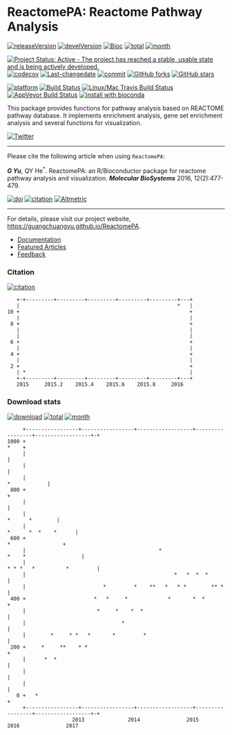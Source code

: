 ReactomePA: Reactome Pathway Analysis
=====================================

[![releaseVersion](https://img.shields.io/badge/release%20version-1.18.0-green.svg?style=flat)](https://bioconductor.org/packages/ReactomePA) [![develVersion](https://img.shields.io/badge/devel%20version-1.19.1-green.svg?style=flat)](https://github.com/GuangchuangYu/ReactomePA) [![Bioc](http://www.bioconductor.org/shields/years-in-bioc/clusterProfiler.svg)](https://www.bioconductor.org/packages/devel/bioc/html/clusterProfiler.html#since) [![total](https://img.shields.io/badge/downloads-24252/total-blue.svg?style=flat)](https://bioconductor.org/packages/stats/bioc/ReactomePA) [![month](https://img.shields.io/badge/downloads-999/month-blue.svg?style=flat)](https://bioconductor.org/packages/stats/bioc/ReactomePA)

[![Project Status: Active - The project has reached a stable, usable state and is being actively developed.](http://www.repostatus.org/badges/latest/active.svg)](http://www.repostatus.org/#active) [![codecov](https://codecov.io/gh/GuangchuangYu/ReactomePA/branch/master/graph/badge.svg)](https://codecov.io/gh/GuangchuangYu/ReactomePA/) [![Last-changedate](https://img.shields.io/badge/last%20change-2016--11--09-green.svg)](https://github.com/GuangchuangYu/ReactomePA/commits/master) [![commit](http://www.bioconductor.org/shields/commits/bioc/ReactomePA.svg)](https://www.bioconductor.org/packages/devel/bioc/html/ReactomePA.html#svn_source) [![GitHub forks](https://img.shields.io/github/forks/GuangchuangYu/ReactomePA.svg)](https://github.com/GuangchuangYu/ReactomePA/network) [![GitHub stars](https://img.shields.io/github/stars/GuangchuangYu/ReactomePA.svg)](https://github.com/GuangchuangYu/ReactomePA/stargazers)

[![platform](http://www.bioconductor.org/shields/availability/devel/ReactomePA.svg)](https://www.bioconductor.org/packages/devel/bioc/html/ReactomePA.html#archives) [![Build Status](http://www.bioconductor.org/shields/build/devel/bioc/ReactomePA.svg)](https://bioconductor.org/checkResults/devel/bioc-LATEST/ReactomePA/) [![Linux/Mac Travis Build Status](https://img.shields.io/travis/GuangchuangYu/ReactomePA/master.svg?label=Mac%20OSX%20%26%20Linux)](https://travis-ci.org/GuangchuangYu/ReactomePA) [![AppVeyor Build Status](https://img.shields.io/appveyor/ci/Guangchuangyu/ReactomePA/master.svg?label=Windows)](https://ci.appveyor.com/project/GuangchuangYu/ReactomePA) [![install with bioconda](https://img.shields.io/badge/install%20with-bioconda-green.svg?style=flat)](http://bioconda.github.io/recipes/bioconductor-reactomepa/README.html)

This package provides functions for pathway analysis based on REACTOME pathway database. It implements enrichment analysis, gene set enrichment analysis and several functions for visualization.

[![Twitter](https://img.shields.io/twitter/url/https/github.com/GuangchuangYu/ReactomePA.svg?style=social)](https://twitter.com/intent/tweet?hashtags=ReactomePA&url=http://pubs.rsc.org/en/Content/ArticleLanding/2016/MB/C5MB00663E#!divAbstract)

------------------------------------------------------------------------

Please cite the following article when using `ReactomePA`:

***G Yu***, QY He<sup>\*</sup>. ReactomePA: an R/Bioconductor package for reactome pathway analysis and visualization. ***Molecular BioSystems*** 2016, 12(2):477-479.

[![doi](https://img.shields.io/badge/doi-10.1039/c5mb00663e-green.svg?style=flat)](http://dx.doi.org/10.1039/c5mb00663e) [![citation](https://img.shields.io/badge/cited%20by-12-green.svg?style=flat)](https://scholar.google.com.hk/scholar?oi=bibs&hl=en&cites=3311691878690959578) [![Altmetric](https://img.shields.io/badge/Altmetric-15-green.svg?style=flat)](https://www.altmetric.com/details/4796667)

------------------------------------------------------------------------

For details, please visit our project website, <https://guangchuangyu.github.io/ReactomePA>.

-   [Documentation](https://guangchuangyu.github.io/ReactomePA/documentation/)
-   [Featured Articles](https://guangchuangyu.github.io/ReactomePA/featuredArticles/)
-   [Feedback](https://guangchuangyu.github.io/ReactomePA/#feedback)

### Citation

[![citation](https://img.shields.io/badge/cited%20by-12-green.svg?style=flat)](https://scholar.google.com.hk/scholar?oi=bibs&hl=en&cites=3311691878690959578)

       +-+---------+---------+---------+---------+---------+---+
       |                                                   *   |
    10 +                                                       +
       |                                                       |
     8 +                                                       +
       |                                                       |
       |                                                       |
     6 +                                                       +
       |                                                       |
     4 +                                                       +
       |                                                       |
     2 +                                                       +
       | *                                                     |
       +-+---------+---------+---------+---------+---------+---+
       2015     2015.2    2015.4    2015.6    2015.8     2016   

### Download stats

[![download](http://www.bioconductor.org/shields/downloads/ReactomePA.svg)](https://bioconductor.org/packages/stats/bioc/ReactomePA/) [![total](https://img.shields.io/badge/downloads-24252/total-blue.svg?style=flat)](https://bioconductor.org/packages/stats/bioc/ReactomePA) [![month](https://img.shields.io/badge/downloads-999/month-blue.svg?style=flat)](https://bioconductor.org/packages/stats/bioc/ReactomePA)

         +-----------------+-----------------+------------------+-----------------+------------------+-+
    1000 +                                                                                        *    +
         |                                                                                             |
         |                                                                                             |
         |                                                                                *            |
     800 +                                                                                             +
         |                                                                                             |
         |                                                                             *      *        |
         |                                                                       *      *  *    *      |
     600 +                                                                           *                 +
         |                                           *                         *    *                  |
         |                                                                * * *   *          *         |
         |                                                *   *  *  *                                  |
         |                         *         *    **   *   * *        ** *                             |
     400 +                      *   *     *             *       *  *                                   +
         |                       *     *    *  *                                                       |
         |                               *                                                             |
         |        *     * *   *       *         *                                                      |
     200 +     *     **    * *                                                                         +
         |      *  *                                                                                   |
         |                                                                                             |
         |                                                                                             |
       0 +   *                                                                                         +
         +-----------------+-----------------+------------------+-----------------+------------------+-+
                         2013              2014               2015              2016               2017
